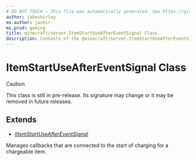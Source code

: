 ```yaml
---
# DO NOT TOUCH — This file was automatically generated. See https://github.com/mojang/minecraftapidocsgenerator to modify descriptions, examples, etc.
author: jakeshirley
ms.author: jashir
ms.prod: gaming
title: minecraft/server.ItemStartUseAfterEventSignal Class
description: Contents of the @minecraft/server.ItemStartUseAfterEventSignal class.
---
```

# ItemStartUseAfterEventSignal Class

> [!CAUTION]
> This class is still in pre-release.  Its signature may change or it may be removed in future releases.

## Extends
- [*IItemStartUseAfterEventSignal*](IItemStartUseAfterEventSignal.md)

Manages callbacks that are connected to the start of charging for a chargeable item.
